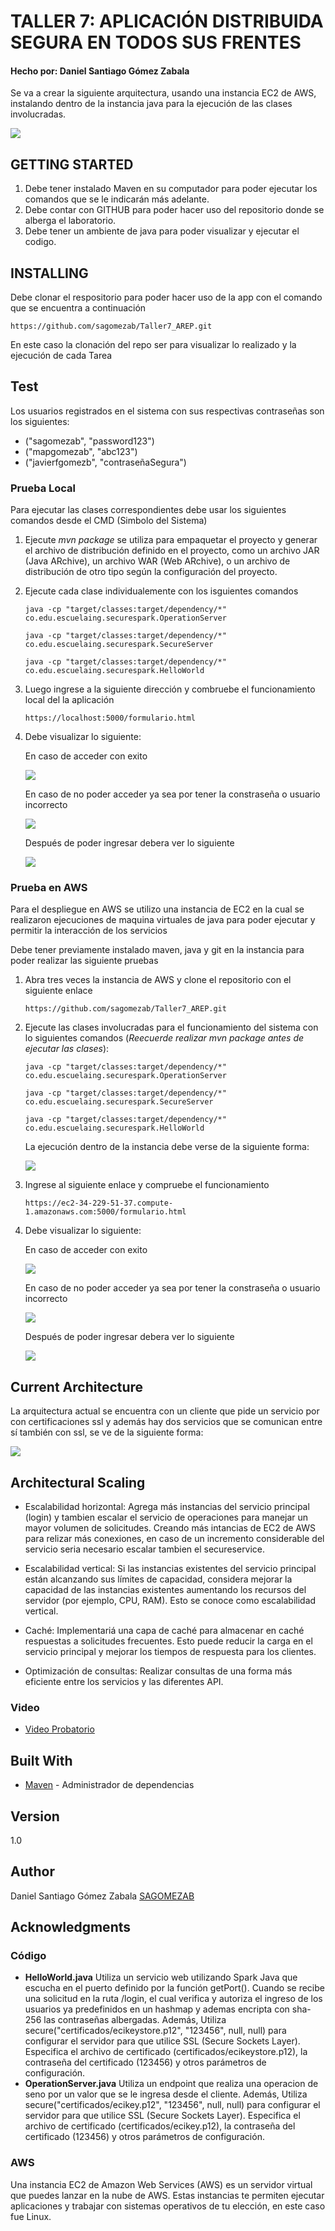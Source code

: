 # TALLER 7: APLICACIÓN DISTRIBUIDA SEGURA EN TODOS SUS FRENTES
#### Hecho por: Daniel Santiago Gómez Zabala

Se va a crear la siguiente arquitectura, usando una instancia EC2 de AWS, instalando dentro de la instancia java para la ejecución de las clases involucradas.

![](img/arquitectura.png)

## GETTING STARTED

1. Debe tener instalado Maven en su computador para poder ejecutar los comandos que se le indicarán más adelante.
2. Debe contar con GITHUB para poder hacer uso del repositorio donde se alberga el laboratorio.
3. Debe tener un ambiente de java para poder visualizar y ejecutar el codigo.

## INSTALLING

Debe clonar el respositorio para poder hacer uso de la app con el comando que se encuentra a continuación

```
https://github.com/sagomezab/Taller7_AREP.git
```

En este caso la clonación del repo ser para visualizar lo realizado y la ejecución de cada Tarea

## Test

Los usuarios registrados en el sistema con sus respectivas contraseñas son los siguientes:

- ("sagomezab", "password123")
- ("mapgomezab", "abc123")
- ("javierfgomezb", "contraseñaSegura")

### Prueba Local

Para ejecutar las clases correspondientes debe usar los siguientes comandos desde el CMD (Simbolo del Sistema)

1. Ejecute *mvn package* se utiliza para empaquetar el proyecto y generar el archivo de distribución definido en el proyecto, como un archivo JAR (Java ARchive), un archivo WAR (Web ARchive), o un archivo de distribución de otro tipo según la configuración del proyecto.

2. Ejecute cada clase individualemente con los isguientes comandos

    ```
    java -cp "target/classes:target/dependency/*" co.edu.escuelaing.securespark.OperationServer

    java -cp "target/classes:target/dependency/*" co.edu.escuelaing.securespark.SecureServer

    java -cp "target/classes:target/dependency/*" co.edu.escuelaing.securespark.HelloWorld
    ```
3. Luego ingrese a la siguiente dirección y combruebe el funcionamiento local del la aplicación

    ```
    https://localhost:5000/formulario.html
    ```

4. Debe visualizar lo siguiente:

    En caso de acceder con exito

    ![](img/pruebalocalform.png)

    En caso de no poder acceder ya sea por tener la constraseña o usuario incorrecto

    ![](img/pruebalocalformno.png)

    Después de poder ingresar debera ver lo siguiente

    ![](img/pruebalocalope.png)


### Prueba en AWS

Para el despliegue en AWS se utilizo una instancia de EC2 en la cual se realizaron ejecuciones de maquina virtuales de java para poder ejecutar y permitir la interacción de los servicios

Debe tener previamente instalado maven, java y git en la instancia para poder realizar las siguiente pruebas

1. Abra tres veces la instancia de AWS y clone el repositorio con el siguiente enlace

    ```
    https://github.com/sagomezab/Taller7_AREP.git
    ```

2. Ejecute las clases involucradas para el funcionamiento del sistema con lo siguientes comandos (*Reecuerde realizar mvn package antes de ejecutar las clases*):

    ```
    java -cp "target/classes:target/dependency/*" co.edu.escuelaing.securespark.OperationServer

    java -cp "target/classes:target/dependency/*" co.edu.escuelaing.securespark.SecureServer

    java -cp "target/classes:target/dependency/*" co.edu.escuelaing.securespark.HelloWorld
    ```

    La ejecución dentro de la instancia debe verse de la siguiente forma:

    ![](img/ejecucioninstancia.png)

3. Ingrese al siguiente enlace y compruebe el funcionamiento

    ```
    https://ec2-34-229-51-37.compute-1.amazonaws.com:5000/formulario.html
    ```

4. Debe visualizar lo siguiente:

    En caso de acceder con exito

    ![](img/pruebanubeform.png)

    En caso de no poder acceder ya sea por tener la constraseña o usuario incorrecto

    ![](img/pruebanubeformno.png)

    Después de poder ingresar debera ver lo siguiente

    ![](img/pruebanubeope.png)


## Current Architecture

La arquitectura actual se encuentra con un cliente que pide un servicio por con certificaciones ssl y además hay dos servicios que se comunican entre sí también con ssl, se ve de la siguiente forma:

![](img/arquitectura.png)

## Architectural Scaling

- Escalabilidad horizontal: Agrega más instancias del servicio principal (login) y tambien escalar el servicio de operaciones para manejar un mayor volumen de solicitudes. Creando más intancias de EC2 de AWS para relizar más conexiones, en caso de un incremento considerable del servicio seria necesario escalar tambien el secureservice.

- Escalabilidad vertical: Si las instancias existentes del servicio principal están alcanzando sus límites de capacidad, considera mejorar la capacidad de las instancias existentes aumentando los recursos del servidor (por ejemplo, CPU, RAM). Esto se conoce como escalabilidad vertical.

- Caché: Implementariá una capa de caché para almacenar en caché respuestas a solicitudes frecuentes. Esto puede reducir la carga en el servicio principal y mejorar los tiempos de respuesta para los clientes.

- Optimización de consultas: Realizar consultas de una forma más eficiente entre los servicios y las diferentes API.

### Video

* [Video Probatorio](https://youtu.be/C6-9Cdy9fSs)

## Built With

* [Maven](https://maven.apache.org/) - Administrador de dependencias

## Version

1.0
## Author

Daniel Santiago Gómez Zabala [SAGOMEZAB](https://github.com/sagomezab)

## Acknowledgments

### Código
* **HelloWorld.java** Utiliza un servicio web utilizando Spark Java que escucha en el puerto definido por la función getPort(). Cuando se recibe una solicitud en la ruta /login, el cual verifica y autoriza el ingreso de los usuarios ya predefinidos en un hashmap y ademas encripta con sha-256 las contraseñas albergadas. Además, Utiliza secure("certificados/ecikeystore.p12", "123456", null, null) para configurar el servidor para que utilice SSL (Secure Sockets Layer). Especifica el archivo de certificado (certificados/ecikeystore.p12), la contraseña del certificado (123456) y otros parámetros de configuración.
* **OperationServer.java** Utiliza un endpoint que realiza una operacion de seno por un valor que se le ingresa desde el cliente. Además, Utiliza secure("certificados/ecikey.p12", "123456", null, null) para configurar el servidor para que utilice SSL (Secure Sockets Layer). Especifica el archivo de certificado (certificados/ecikey.p12), la contraseña del certificado (123456) y otros parámetros de configuración.
### AWS

Una instancia EC2 de Amazon Web Services (AWS) es un servidor virtual que puedes lanzar en la nube de AWS. Estas instancias te permiten ejecutar aplicaciones y trabajar con sistemas operativos de tu elección, en este caso fue Linux.